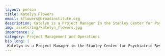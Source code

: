 ```yaml
---
layout: person
title: Katelyn Flowers
email: kflowers@broadinstitute.org
description: Katelyn is a Project Manager in the Stanley Center for Psychiatric Research. As the project manager for the Macosko lab, she has worked on various brain sequencing projects including BICCN grants: ...
img: assets/img/katelyn_flowers.jpg
importance: 2
category: Project Management and Operations
bio_long: |
 Katelyn is a Project Manager in the Stanley Center for Psychiatric Research. As the project manager for the Macosko lab, she has worked on various brain sequencing projects including BICCN grants: mouse brain cell atlas; mouse brain slide-seq atlas; primate and human basal ganglia atlas. Katelyn manages various operational components for the BICAN brain cell variation grant.
---
```

